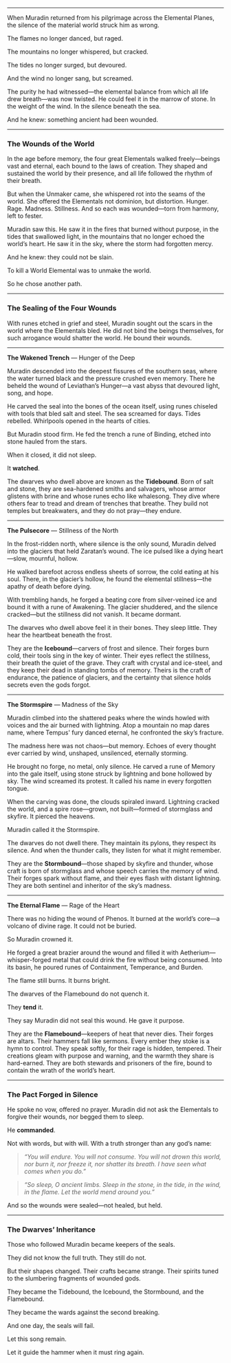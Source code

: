  

---
When Muradin returned from his pilgrimage across the Elemental Planes, the silence of the material world struck him as wrong.

The flames no longer danced, but raged.

The mountains no longer whispered, but cracked.

The tides no longer surged, but devoured.

And the wind no longer sang, but screamed.

The purity he had witnessed—the elemental balance from which all life drew breath—was now twisted. He could feel it in the marrow of stone. In the weight of the wind. In the silence beneath the sea.

And he knew: something ancient had been wounded.

---  
### The Wounds of the World

In the age before memory, the four great Elementals walked freely—beings vast and eternal, each bound to the laws of creation. They shaped and sustained the world by their presence, and all life followed the rhythm of their breath.

But when the Unmaker came, she whispered rot into the seams of the world. She offered the Elementals not dominion, but distortion. Hunger. Rage. Madness. Stillness. And so each was wounded—torn from harmony, left to fester.

Muradin saw this. He saw it in the fires that burned without purpose, in the tides that swallowed light, in the mountains that no longer echoed the world’s heart. He saw it in the sky, where the storm had forgotten mercy.

And he knew: they could not be slain.

To kill a World Elemental was to unmake the world.

So he chose another path.

---
### The Sealing of the Four Wounds

With runes etched in grief and steel, Muradin sought out the scars in the world where the Elementals bled. He did not bind the beings themselves, for such arrogance would shatter the world. He bound their wounds.

---

**The Wakened Trench** — Hunger of the Deep  

Muradin descended into the deepest fissures of the southern seas, where the water turned black and the pressure crushed even memory. There he beheld the wound of Leviathan’s Hunger—a vast abyss that devoured light, song, and hope.

He carved the seal into the bones of the ocean itself, using runes chiseled with tools that bled salt and steel. The sea screamed for days. Tides rebelled. Whirlpools opened in the hearts of cities.

But Muradin stood firm. He fed the trench a rune of Binding, etched into stone hauled from the stars.

When it closed, it did not sleep.

It **watched**.

The dwarves who dwell above are known as the **Tidebound**. Born of salt and stone, they are sea-hardened smiths and salvagers, whose armor glistens with brine and whose runes echo like whalesong. They dive where others fear to tread and dream of trenches that breathe. They build not temples but breakwaters, and they do not pray—they endure.

---
**The Pulsecore** — Stillness of the North

In the frost-ridden north, where silence is the only sound, Muradin delved into the glaciers that held Zaratan’s wound. The ice pulsed like a dying heart—slow, mournful, hollow.

He walked barefoot across endless sheets of sorrow, the cold eating at his soul. There, in the glacier’s hollow, he found the elemental stillness—the apathy of death before dying.

With trembling hands, he forged a beating core from silver-veined ice and bound it with a rune of Awakening. The glacier shuddered, and the silence cracked—but the stillness did not vanish. It became dormant.

The dwarves who dwell above feel it in their bones. They sleep little. They hear the heartbeat beneath the frost.

They are the **Icebound**—carvers of frost and silence. Their forges burn cold, their tools sing in the key of winter. Their eyes reflect the stillness, their breath the quiet of the grave. They craft with crystal and ice-steel, and they keep their dead in standing tombs of memory. Theirs is the craft of endurance, the patience of glaciers, and the certainty that silence holds secrets even the gods forgot.

---
**The Stormspire** — Madness of the Sky

Muradin climbed into the shattered peaks where the winds howled with voices and the air burned with lightning. Atop a mountain no map dares name, where Tempus' fury danced eternal, he confronted the sky’s fracture.

The madness here was not chaos—but memory. Echoes of every thought ever carried by wind, unshaped, unsilenced, eternally storming.

He brought no forge, no metal, only silence. He carved a rune of Memory into the gale itself, using stone struck by lightning and bone hollowed by sky. The wind screamed its protest. It called his name in every forgotten tongue.

When the carving was done, the clouds spiraled inward. Lightning cracked the world, and a spire rose—grown, not built—formed of stormglass and skyfire. It pierced the heavens.

Muradin called it the Stormspire.

The dwarves do not dwell there. They maintain its pylons, they respect its silence. And when the thunder calls, they listen for what it might remember.

They are the **Stormbound**—those shaped by skyfire and thunder, whose craft is born of stormglass and whose speech carries the memory of wind. Their forges spark without flame, and their eyes flash with distant lightning. They are both sentinel and inheritor of the sky’s madness.

---

**The Eternal Flame** — Rage of the Heart

There was no hiding the wound of Phenos. It burned at the world’s core—a volcano of divine rage. It could not be buried.

So Muradin crowned it.

He forged a great brazier around the wound and filled it with Aetherium—whisper-forged metal that could drink the fire without being consumed. Into its basin, he poured runes of Containment, Temperance, and Burden.
  
The flame still burns. It burns bright.

The dwarves of the Flamebound do not quench it.

They **tend** it.

They say Muradin did not seal this wound. He gave it purpose.

They are the **Flamebound**—keepers of heat that never dies. Their forges are altars. Their hammers fall like sermons. Every ember they stoke is a hymn to control. They speak softly, for their rage is hidden, tempered. Their creations gleam with purpose and warning, and the warmth they share is hard-earned. They are both stewards and prisoners of the fire, bound to contain the wrath of the world’s heart.

---
### The Pact Forged in Silence

He spoke no vow, offered no prayer. Muradin did not ask the Elementals to forgive their wounds, nor begged them to sleep.

He **commanded**.

Not with words, but with will. With a truth stronger than any god’s name:

> _“You will endure. You will not consume. You will not drown this world, nor burn it, nor freeze it, nor shatter its breath. I have seen what comes when you do.”_

> _“So sleep, O ancient limbs. Sleep in the stone, in the tide, in the wind, in the flame. Let the world mend around you.”_

And so the wounds were sealed—not healed, but held.

---
### The Dwarves’ Inheritance

Those who followed Muradin became keepers of the seals.

They did not know the full truth.
They still do not.

But their shapes changed. Their crafts became strange. Their spirits tuned to the slumbering fragments of wounded gods.

They became the Tidebound, the Icebound, the Stormbound, and the Flamebound.

They became the wards against the second breaking.

And one day, the seals will fail.

Let this song remain.

Let it guide the hammer when it must ring again.